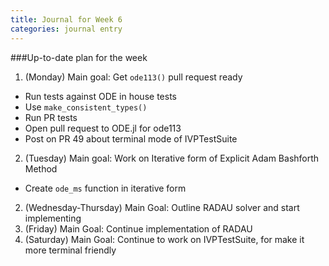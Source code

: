 ```yaml
---
title: Journal for Week 6
categories: journal entry
---
```


###Up-to-date plan for the week
1. (Monday) Main goal: Get `ode113()` pull request ready
  + Run tests against ODE in house tests
  + Use `make_consistent_types()`
  + Run PR tests
  + Open pull request to ODE.jl for ode113
  + Post on PR 49 about terminal mode of IVPTestSuite
2. (Tuesday) Main goal: Work on Iterative form of Explicit Adam Bashforth Method
  + Create `ode_ms` function in iterative form
2. (Wednesday-Thursday) Main Goal: Outline RADAU solver and start implementing
3. (Friday) Main Goal: Continue implementation of RADAU
4. (Saturday) Main Goal: Continue to work on IVPTestSuite, for make it more terminal friendly

